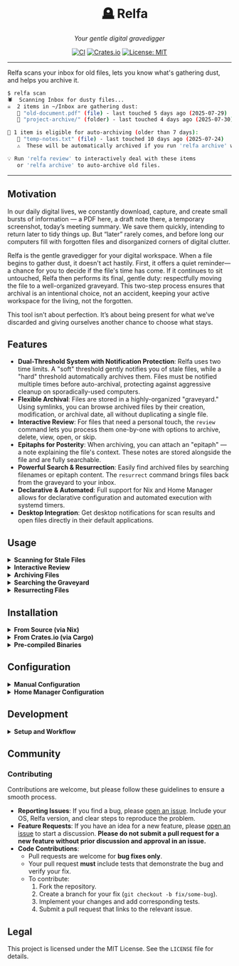 <div align="center">

<div id="user-content-toc">
  <ul style="list-style: none;">
    <summary>
      <h1>🪦 Relfa</h1>
    </summary>
  </ul>
</div>

<em>Your gentle digital gravedigger</em>

[![CI](https://img.shields.io/github/actions/workflow/status/nilp0inter/relfa/ci.yml?branch=main&style=flat-square)](https://github.com/nilp0inter/relfa/actions)
[![Crates.io](https://img.shields.io/crates/v/relfa?style=flat-square)](https://crates.io/crates/relfa)
[![License: MIT](https://img.shields.io/badge/License-MIT-yellow.svg)](https://opensource.org/licenses/MIT)

</div>

---

Relfa scans your inbox for old files, lets you know what's gathering dust, and helps you archive it.

```sh
$ relfa scan
🕷️  Scanning Inbox for dusty files...
☠️  2 items in ~/Inbox are gathering dust:
   📄 "old-document.pdf" (file) - last touched 5 days ago (2025-07-29)
   📄 "project-archive/" (folder) - last touched 4 days ago (2025-07-30)

🤖 1 item is eligible for auto-archiving (older than 7 days):
   📄 "temp-notes.txt" (file) - last touched 10 days ago (2025-07-24)
   ⚠️  These will be automatically archived if you run 'relfa archive' without arguments!

💡 Run 'relfa review' to interactively deal with these items
   or 'relfa archive' to auto-archive old files.
```

---

<!-- Non-technical stuff -->

## Motivation

In our daily digital lives, we constantly download, capture, and create small bursts of information — a PDF here, a draft note there, a temporary screenshot, today’s meeting summary. We save them quickly, intending to return later to tidy things up. But “later” rarely comes, and before long our computers fill with forgotten files and disorganized corners of digital clutter.

Relfa is the gentle gravedigger for your digital workspace. When a file begins to gather dust, it doesn't act hastily. First, it offers a quiet reminder—a chance for you to decide if the file's time has come. If it continues to sit untouched, Relfa then performs its final, gentle duty: respectfully moving the file to a well-organized graveyard. This two-step process ensures that archival is an intentional choice, not an accident, keeping your active workspace for the living, not the forgotten.

This tool isn’t about perfection. It’s about being present for what we’ve discarded and giving ourselves another chance to choose what stays.

## Features

-   **Dual-Threshold System with Notification Protection**: Relfa uses two time limits. A "soft" threshold gently notifies you of stale files, while a "hard" threshold automatically archives them. Files must be notified multiple times before auto-archival, protecting against aggressive cleanup on sporadically-used computers.
-   **Flexible Archival**: Files are stored in a highly-organized "graveyard." Using symlinks, you can browse archived files by their creation, modification, or archival date, all without duplicating a single file.
-   **Interactive Review**: For files that need a personal touch, the `review` command lets you process them one-by-one with options to archive, delete, view, open, or skip.
-   **Epitaphs for Posterity**: When archiving, you can attach an "epitaph" — a note explaining the file's context. These notes are stored alongside the file and are fully searchable.
-   **Powerful Search & Resurrection**: Easily find archived files by searching filenames or epitaph content. The `resurrect` command brings files back from the graveyard to your inbox.
-   **Declarative & Automated**: Full support for Nix and Home Manager allows for declarative configuration and automated execution with systemd timers.
-   **Desktop Integration**: Get desktop notifications for scan results and open files directly in their default applications.

## Usage

<details>
<summary><strong>Scanning for Stale Files</strong></summary>

To see which files in your inbox have exceeded the `age_threshold_days`, run:

```sh
relfa scan
```

This will print a list of "stale" files and another list of files that are old enough to be auto-archived. This command is read-only and will not modify any files.

</details>

<details>
<summary><strong>Interactive Review</strong></summary>

For a guided, one-by-one review of your stale files, run:

```sh
relfa review
```

For each file, you will be prompted to choose an action:

-   `(a)rchive`: Move the file to the graveyard.
-   `(n)ote+archive`: Archive the file and attach an epitaph (a descriptive note).
-   `(t)ouch`: Update the file's modification time to keep it for another period.
-   `(d)elete`: Permanently delete the file (requires confirmation).
-   `(v)iew`: Preview the file's content using your configured pager.
-   `(o)pen`: Open the file with its default application.
-   `(s)kip`: Do nothing and move to the next file.
-   `(q)uit`: Exit the review session.
-   `(?)help`: Show a detailed help message with all available actions.

</details>

<details>
<summary><strong>Archiving Files</strong></summary>

The `archive` command is flexible and has several modes.

#### Auto-Archiving

To automatically archive all files that have exceeded the `auto_archive_threshold_days`, simply run `archive` with no arguments:

```sh
# Archives all files older than the "hard limit" threshold.
relfa archive

# You can also add a note to all auto-archived files.
relfa archive --note "Weekly automated cleanup"
```

#### Archiving Specific Files or All Stale Files

```sh
# Archive a single, specific item from your inbox.
relfa archive "my-old-document.pdf" --note "Final version, no longer needed."

# Archive all stale files (those older than the "soft limit").
relfa archive --all
```

</details>

<details>
<summary><strong>Searching the Graveyard</strong></summary>

To find files you've already archived, use the `search` command. It searches both filenames and epitaph content.

```sh
relfa search "project-alpha"
```

</details>

<details>
<summary><strong>Resurrecting Files</strong></summary>

To bring a file back from the graveyard to your inbox, use `resurrect`. This copies the file back, leaving the original in the graveyard.

```sh
relfa resurrect "important-document.pdf"
```

If your search term matches multiple files, Relfa will present a list for you to choose from.

</details>

<!-- Technical stuff -->

## Installation

<details>
<summary><strong>From Source (via Nix)</strong></summary>

The recommended way to use Relfa is declaratively through its **Home Manager module**, which allows for easy configuration and automated execution. See the `Home Manager Configuration` section for details.

For quick trials or environments without Home Manager, you can use one of the following `nix` commands:

**Temporary Execution**

To run Relfa without installing it, use `nix run`:

```sh
nix run github:nilp0inter/relfa -- [command]
# Example:
nix run github:nilp0inter/relfa -- scan
```

**Persistent Installation**

To install Relfa into your user profile, making it available in your shell, run:

```sh
nix profile install github:nilp0inter/relfa
```

</details>

<details>
<summary><strong>From Crates.io (via Cargo)</strong></summary>

If you have the Rust toolchain installed on your system, you can install Relfa directly from `crates.io` using `cargo`:

```sh
cargo install relfa
```

This command will download the source code, compile it, and place the `relfa` binary in your Cargo binary path (`~/.cargo/bin/`), which should be in your system's `PATH`.

</details>

<details>
<summary><strong>Pre-compiled Binaries</strong></summary>

Pre-compiled binaries are available for Linux and macOS from the [releases page](https://github.com/nilp0inter/relfa/releases).

**Supported Platforms:**
- Linux x86_64 (`relfa-VERSION-x86_64-unknown-linux-musl`)
- macOS Intel (`relfa-VERSION-x86_64-apple-darwin`)
- macOS Apple Silicon (`relfa-VERSION-aarch64-apple-darwin`)

**Installation:**
1. Download the appropriate binary for your platform from the [latest release](https://github.com/nilp0inter/relfa/releases/latest)
2. Make it executable: `chmod +x relfa-*`
3. Copy it to a directory in your PATH: `cp relfa-* ~/.local/bin/relfa` (or `/usr/local/bin/relfa`)

If you need binaries for other platforms, please **[open an issue on GitHub](https://github.com/nilp0inter/relfa/issues)**.

</details>

## Configuration

<details>
<summary><strong>Manual Configuration</strong></summary>

Relfa is configured via a TOML file located at `~/.config/relfa/config.toml`.

You can generate a configuration file with default values by running:

```sh
relfa config
```

This will create the file if it doesn't exist and print the current settings.

#### Example `config.toml`

```toml
# Path to the directory you want Relfa to monitor.
inbox = "/home/user/Inbox"

# Path to the directory where archived files will be stored.
graveyard = "/home/user/Graveyard"

# (Soft limit) Files older than this (in days) are considered "stale"
# and will be shown during a `scan` or `review`.
age_threshold_days = 3

# (Hard limit) Files older than this (in days) will be automatically
# archived when you run `relfa archive` without any arguments.
auto_archive_threshold_days = 7

# Minimum number of times a file must be notified to the user
# before it becomes eligible for auto-archiving. Protects against
# auto-archiving on computers that are used sporadically.
auto_archive_min_scans = 24

# How to deliver notifications. Can be "cli" or "desktop".
notification = "desktop"

# The command to use for viewing files with the `review` command.
# Defaults to your $PAGER environment variable, or "less".
pager = "less"

# Configuration for the graveyard's directory structure.
[path_format]
# A template for creating date-based paths.
# Available variables: {hostname}, {year}, {month}, {day}, {month:02}, {day:02}
date_format = "{hostname}/{year}/{month:02}/{day:02}"

# Defines a subdirectory for organizing files by their creation date.
# `type = "original"` means the actual files are stored here.
[path_format.created_subdir]
type = "original"
name = "created"

# Defines a subdirectory for organizing files by their modification date.
# `type = "symlink"` means this directory will contain symbolic links.
# `target = "created"` means the links will point to the files in the "created" subdirectory.
[path_format.modified_subdir]
type = "symlink"
name = "modified"
target = "created"

# Defines a subdirectory for organizing files by their archival date.
# In this example, this view is disabled.
[path_format.archived_subdir]
type = "nothing"
```

</details>

<details>
<summary><strong>Home Manager Configuration</strong></summary>

For users of [Nix](https://nixos.org/) and [Home Manager](https://github.com/nix-community/home-manager), Relfa provides a module for declarative configuration.

1.  **Add the flake to your inputs:**

    ```nix
    # flake.nix
    {
      inputs = {
        relfa.url = "github:nilp0inter/relfa";
        # ... other inputs
      };
    }
    ```

2.  **Import the module in your `home.nix`:**

    ```nix
    { inputs, ... }: {
      imports = [ inputs.relfa.homeManagerModules.relfa ];
    }
    ```

3.  **Configure Relfa:**

    The `programs.relfa.settings` block is required for the program to run. Note that the `path_format` section and its sub-sections are also mandatory.

    ```nix
    # home.nix
    programs.relfa = {
      enable = true;

      settings = {
        inbox = "${config.home.homeDirectory}/Downloads";
        graveyard = "${config.home.homeDirectory}/Archive";
        age_threshold_days = 5;
        auto_archive_threshold_days = 14;
        auto_archive_min_scans = 24;
        notification = "desktop";

        # The `path_format` block is required.
        path_format = {
          date_format = "{hostname}/{year}/{month:02}/{day:02}";
          created_subdir = {
            type = "original";
            name = "created";
          };
          modified_subdir = {
            type = "symlink";
            name = "modified";
            target = "created";
          };
          archived_subdir = {
            type = "symlink";
            name = "archived";
            target = "created";
          };
        };
      };

      # Optional: Enable a systemd timer for automated execution.
      timer = {
        enable = true;
        # Run `relfa scan` daily.
        command = "scan";
        frequency = "daily";
        # Add a random delay to avoid running at the exact same time as other services.
        randomizedDelay = "1h";
      };
    };
    ```

#### Timer Options

The `timer` submodule allows you to automate Relfa's execution.

-   `command`: Which command to run. Can be `"scan"`, `"archive"`, or `"scan-then-archive"`.
-   `frequency`: How often to run the command. Accepts `systemd.time` calendar event formats (e.g., `"daily"`, `"hourly"`, `"*:0/30"` for every 30 minutes).
-   `randomizedDelay`: A random delay to add before execution (e.g., `"1h"`, `"30m"`).

</details>

## Development

<details>
<summary><strong>Setup and Workflow</strong></summary>

The official and recommended development setup for Relfa uses [Nix](https://nixos.org/) and [Direnv](https://direnv.net/). While other setups are possible, they are not officially supported and are left to the user's discretion.

### Prerequisites

Before you begin, ensure you have both Nix and Direnv installed on your system.

### Setup

Setting up the development environment is a one-step process. Simply navigate to the project's root directory in your terminal and run:

```sh
direnv allow
```

This command will trigger the Nix flake to build the complete development environment. It automatically:

-   Downloads and installs all necessary dependencies (Rust toolchain, etc.).
-   Configures and installs the required Git hooks.
-   Activates a `devshell` with pre-configured aliases for common tasks (build, test, format, etc.).

### Workflow

Once the environment is active, you will have access to a `devshell` menu with commands for building, testing, and formatting the code.

The installed Git hooks will run automatically on every commit. These hooks check for correct formatting and ensure the project compiles, helping to guarantee that your changes will pass the CI pipeline.

</details>

<!-- Community stuff -->

## Community

### Contributing

Contributions are welcome, but please follow these guidelines to ensure a smooth process.

-   **Reporting Issues**: If you find a bug, please [open an issue](https://github.com/nilp0inter/relfa/issues). Include your OS, Relfa version, and clear steps to reproduce the problem.
-   **Feature Requests**: If you have an idea for a new feature, please [open an issue](https://github.com/nilp0inter/relfa/issues) to start a discussion. **Please do not submit a pull request for a new feature without prior discussion and approval in an issue.**
-   **Code Contributions**:
    -   Pull requests are welcome for **bug fixes only**.
    -   Your pull request **must** include tests that demonstrate the bug and verify your fix.
    -   To contribute:
        1.  Fork the repository.
        2.  Create a branch for your fix (`git checkout -b fix/some-bug`).
        3.  Implement your changes and add corresponding tests.
        4.  Submit a pull request that links to the relevant issue.

<!-- Legal stuff -->

## Legal

This project is licensed under the MIT License. See the `LICENSE` file for details.
